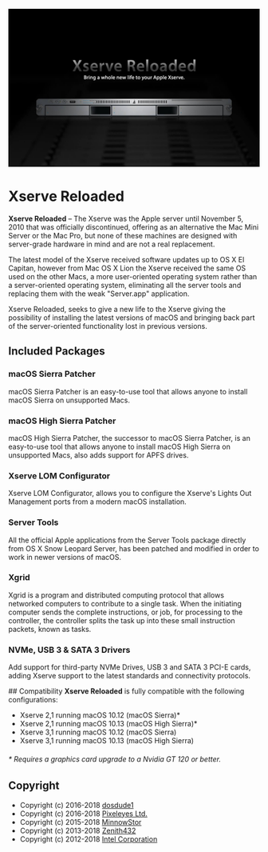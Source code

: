 ![Xserve Reloaded](./src/assets/banner.jpg)

# Xserve Reloaded

**Xserve Reloaded** – The Xserve was the Apple server until November 5, 2010 that
was officially discontinued, offering as an alternative the Mac Mini Server or the
Mac Pro, but none of these machines are designed with server-grade hardware in
mind and are not a real replacement.

The latest model of the Xserve received software updates up to OS X El Capitan, however
from Mac OS X Lion the Xserve received the same OS used on the other Macs, a more
user-oriented operating system rather than a server-oriented operating system, eliminating
all the server tools and replacing them with the weak "Server.app" application.

Xserve Reloaded, seeks to give a new life to the Xserve giving the possibility of
installing the latest versions of macOS and bringing back part of the server-oriented
functionality lost in previous versions.

## Included Packages
### macOS Sierra Patcher
macOS Sierra Patcher is an easy-to-use tool that allows anyone to install macOS Sierra
on unsupported Macs.

### macOS High Sierra Patcher
macOS High Sierra Patcher, the successor to macOS Sierra Patcher, is an easy-to-use
tool that allows anyone to install macOS High Sierra on unsupported Macs, also adds
support for APFS drives.

### Xserve LOM Configurator
Xserve LOM Configurator, allows you to configure the Xserve's Lights Out Management ports
from a modern macOS installation.

### Server Tools
All the official Apple applications from the Server Tools package directly from OS X Snow
Leopard Server, has been patched and modified in order to work in newer versions of macOS.

### Xgrid
Xgrid is a program and distributed computing protocol that allows networked computers to
contribute to a single task. When the initiating computer sends the complete instructions,
or job, for processing to the controller, the controller splits the task up into these small
instruction packets, known as tasks.

### NVMe, USB 3 & SATA 3 Drivers
Add support for third-party NVMe Drives, USB 3 and SATA 3 PCI-E cards, adding Xserve
support to the latest standards and connectivity protocols.

## Compatibility
**Xserve Reloaded** is fully compatible with the following configurations:
- Xserve 2,1 running macOS 10.12 (macOS Sierra)*
- Xserve 2,1 running macOS 10.13 (macOS High Sierra)*
- Xserve 3,1 running macOS 10.12 (macOS Sierra)
- Xserve 3,1 running macOS 10.13 (macOS High Sierra)

###### * Requires a graphics card upgrade to a Nvidia GT 120 or better.

## Copyright
- Copyright (c) 2016-2018 [dosdude1](http://dosdude1.com/)
- Copyright (c) 2016-2018 [Pixeleyes Ltd.](http://www.pixeleyes.co.nz)
- Copyright (c) 2015-2018 [MinnowStor](https://forums.macrumors.com/members/jimj740.832671/)
- Copyright (c) 2013-2018 [Zenith432](https://sourceforge.net/u/zenith432/profile/)
- Copyright (c) 2012-2018 [Intel Corporation](https://www.intel.com)